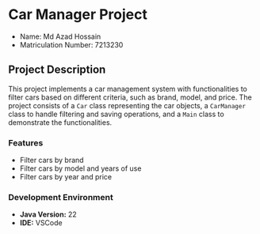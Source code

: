 # Car Manager Project

- Name: Md Azad Hossain
- Matriculation Number: 7213230

## Project Description

This project implements a car management system with functionalities to filter cars based on different criteria, such as brand, model, and price. The project consists of a `Car` class representing the car objects, a `CarManager` class to handle filtering and saving operations, and a `Main` class to demonstrate the functionalities.

### Features

- Filter cars by brand
- Filter cars by model and years of use
- Filter cars by year and price

### Development Environment

- **Java Version:** 22
- **IDE:** VSCode
